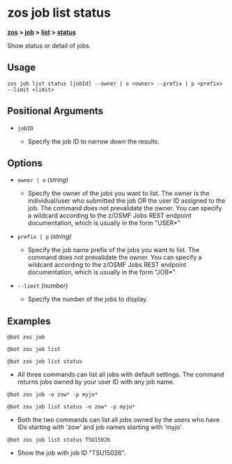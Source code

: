 # zos job list status

**[zos](../../zos) > [job](../job) > [list](./list) > [status](zos-job-list-status)**

Show status or detail of jobs. <!--job-list-status-description-->

## Usage

```zos job list status [jobId] --owner | o <owner> --prefix | p <prefix> --limit <limit>``` <!--job-synopsis-->

## Positional Arguments

- `jobID`

    - Specify the job ID to narrow down the results.

## Options

- `owner | o` *(string)*
    - Specify the owner of the jobs you want to list. The owner is the individual/user who submitted the job OR the user ID assigned to the job. The command does not prevalidate the owner. You can specify a wildcard according to the z/OSMF Jobs REST endpoint documentation, which is usually in the form "USER*"

- `prefix | p` *(string)*
    - Specify the job name prefix of the jobs you want to list. The command does not prevalidate the owner. You can specify a wildcard according to the z/OSMF Jobs REST endpoint documentation, which is usually in the form "JOB*".

- `--limit` *(number)*
    - Specify the number of the jobs to display.

## Examples

```
@bot zos job 
```
```
@bot zos job list
```
```
@bot zos job list status
```
- All three commands can list all jobs with default settings. The command returns jobs owned by your user ID with any job name.

```
@bot zos job -o zow* -p myjo*
```
```
@bot zos job list status -o zow* -p myjo*
``` 
- Both the two commands can list all jobs owned by the users who have IDs starting with 'zow' and job names starting with 'myjo'.

```
@bot zos job list status TSU15026
``` 
- Show the job with job ID "TSU15026".